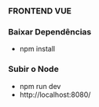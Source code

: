 ### FRONTEND VUE

### Baixar Dependências
- npm install

### Subir o Node
- npm run dev
- http://localhost:8080/
